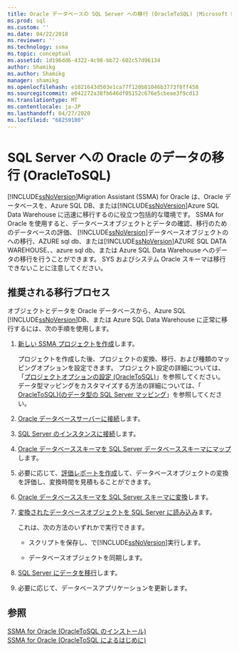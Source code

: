```yaml
---
title: Oracle データベースの SQL Server への移行 (OracleToSQL) |Microsoft Docs
ms.prod: sql
ms.custom: ''
ms.date: 04/22/2018
ms.reviewer: ''
ms.technology: ssma
ms.topic: conceptual
ms.assetid: 1d196dd6-4322-4c98-bb72-602c57d96134
author: Shamikg
ms.author: Shamikg
manager: shamikg
ms.openlocfilehash: e1021643d503e1ca77f120b81046b3773f8ff458
ms.sourcegitcommit: e042272a38fb646df05152c676e5cbeae3f9cd13
ms.translationtype: MT
ms.contentlocale: ja-JP
ms.lasthandoff: 04/27/2020
ms.locfileid: "68259100"
---
```

# <a name="migrating-oracle-databases-to-sql-server-oracletosql"></a>SQL Server への Oracle のデータの移行 (OracleToSQL)
[!INCLUDE[ssNoVersion](../../includes/ssnoversion-md.md)]Migration Assistant (SSMA) for Oracle は、Oracle データベースを、Azure SQL DB、または[!INCLUDE[ssNoVersion](../../includes/ssnoversion-md.md)]Azure SQL Data Warehouse に迅速に移行するのに役立つ包括的な環境です。 SSMA for Oracle を使用すると、データベースオブジェクトとデータの確認、移行のためのデータベースの評価、 [!INCLUDE[ssNoVersion](../../includes/ssnoversion-md.md)]データベースオブジェクトのへの移行、AZURE sql db、または[!INCLUDE[ssNoVersion](../../includes/ssnoversion-md.md)]AZURE SQL DATA WAREHOUSE、、azure sql db、または Azure SQL Data Warehouse へのデータの移行を行うことができます。 SYS およびシステム Oracle スキーマは移行できないことに注意してください。
  
## <a name="recommended-migration-process"></a>推奨される移行プロセス  
オブジェクトとデータを Oracle データベースから、Azure SQL [!INCLUDE[ssNoVersion](../../includes/ssnoversion-md.md)]DB、または Azure SQL Data Warehouse に正常に移行するには、次の手順を使用します。
  
1.  [新しい SSMA プロジェクトを作成](working-with-ssma-projects-oracletosql.md)します。  
  
    プロジェクトを作成した後、プロジェクトの変換、移行、および種類のマッピングオプションを設定できます。 プロジェクト設定の詳細については、「[プロジェクトオプションの設定 &#40;OracleToSQL&#41;](../../ssma/oracle/setting-project-options-oracletosql.md)」を参照してください。 データ型マッピングをカスタマイズする方法の詳細については、「 [OracleToSQL&#41;&#40;のデータ型の SQL Server マッピング](../../ssma/oracle/mapping-oracle-and-sql-server-data-types-oracletosql.md)」を参照してください。  
  
2.  [Oracle データベースサーバーに接続](connecting-to-oracle-database-oracletosql.md)します。  
  
3.  [SQL Server のインスタンスに接続](connecting-to-sql-server-oracletosql.md)します。  
  
4.  [Oracle データベーススキーマを SQL Server データベーススキーマにマップ](mapping-oracle-schemas-to-sql-server-schemas-oracletosql.md)します。  
  
5.  必要に応じて、[評価レポートを作成](assessing-oracle-schemas-for-conversion-oracletosql.md)して、データベースオブジェクトの変換を評価し、変換時間を見積もることができます。  
  
6.  [Oracle データベーススキーマを SQL Server スキーマに変換](converting-oracle-schemas-oracletosql.md)します。  
  
7.  [変換されたデータベースオブジェクトを SQL Server に読み込み](loading-converted-database-objects-into-sql-server-oracletosql.md)ます。  
  
    これは、次の方法のいずれかで実行できます。  
  
    -   スクリプトを保存し、で[!INCLUDE[ssNoVersion](../../includes/ssnoversion-md.md)]実行します。  
  
    -   データベースオブジェクトを同期します。  
  
8.  [SQL Server にデータを移行](migrating-oracle-data-into-sql-server-oracletosql.md)します。  
  
9. 必要に応じて、データベースアプリケーションを更新します。  
  
## <a name="see-also"></a>参照  
[SSMA for Oracle &#40;OracleToSQL のインストール&#41;](../../ssma/oracle/installing-ssma-for-oracle-oracletosql.md)  
[SSMA for Oracle &#40;OracleToSQL によるはじめに&#41;](../../ssma/oracle/getting-started-with-ssma-for-oracle-oracletosql.md)  
  
